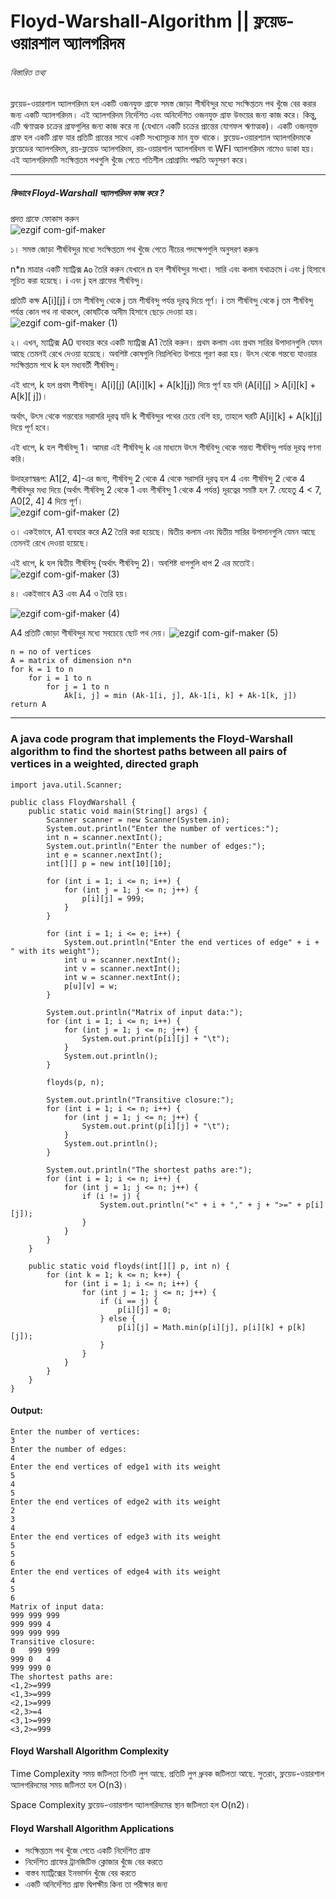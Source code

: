 # Floyd-Warshall-Algorithm || ফ্লয়েড-ওয়ারশাল অ্যালগরিদম
###### বিস্তারিত তথ্য

ফ্লয়েড-ওয়ারশাল অ্যালগরিদম হল একটি ওজনযুক্ত গ্রাফে সমস্ত জোড়া শীর্ষবিন্দুর মধ্যে সংক্ষিপ্ততম পথ খুঁজে বের করার জন্য একটি অ্যালগরিদম। 
এই অ্যালগরিদম নির্দেশিত এবং অনির্দেশিত ওজনযুক্ত গ্রাফ উভয়ের জন্য কাজ করে। কিন্তু, এটি ঋণাত্মক চক্রের গ্রাফগুলির জন্য কাজ করে না (যেখানে একটি চক্রের প্রান্তের যোগফল ঋণাত্মক)।
একটি ওজনযুক্ত গ্রাফ হল একটি গ্রাফ যার প্রতিটি প্রান্তের সাথে একটি সংখ্যাসূচক মান যুক্ত থাকে।
ফ্লয়েড-ওয়ারশ্যাল অ্যালগরিদমকে ফ্লয়েডের অ্যালগরিদম, রয়-ফ্লয়েড অ্যালগরিদম, রয়-ওয়ারশাল অ্যালগরিদম বা WFI অ্যালগরিদম নামেও ডাকা হয়।
এই অ্যালগরিদমটি সংক্ষিপ্ততম পথগুলি খুঁজে পেতে গতিশীল প্রোগ্রামিং পদ্ধতি অনুসরণ করে।
*** 
##### কিভাবে Floyd-Warshall অ্যালগরিদম কাজ করে ?
প্রদত্ত গ্রাফে ফোকাস করুন <br>
![ezgif com-gif-maker](https://user-images.githubusercontent.com/27882232/214534128-1f0e805c-e8c8-41aa-a17b-97329c9f21ef.jpg)

১। সমস্ত জোড়া শীর্ষবিন্দুর মধ্যে সংক্ষিপ্ততম পথ খুঁজে পেতে নীচের পদক্ষেপগুলি অনুসরণ করুন৷

n*n মাত্রার একটি ম্যাট্রিক্স ```Ao``` তৈরি করুন যেখানে n হল শীর্ষবিন্দুর সংখ্যা। সারি এবং কলাম যথাক্রমে i এবং j হিসাবে সূচিত করা হয়েছে। i এবং j হল গ্রাফের শীর্ষবিন্দু।

প্রতিটি কক্ষ A[i][j] i তম শীর্ষবিন্দু থেকে j তম শীর্ষবিন্দু পর্যন্ত দূরত্ব দিয়ে পূর্ণ। i তম শীর্ষবিন্দু থেকে j তম শীর্ষবিন্দু পর্যন্ত কোন পথ না থাকলে, কোষটিকে অসীম হিসাবে ছেড়ে দেওয়া হয়। <br>
![ezgif com-gif-maker (1)](https://user-images.githubusercontent.com/27882232/214535481-25b85228-b6b3-49b5-ae99-87911d22c282.jpg)

২। এখন, ম্যাট্রিক্স A0 ব্যবহার করে একটি ম্যাট্রিক্স A1 তৈরি করুন। প্রথম কলাম এবং প্রথম সারির উপাদানগুলি যেমন আছে তেমনই রেখে দেওয়া হয়েছে। অবশিষ্ট কোষগুলি নিম্নলিখিত উপায়ে পূরণ করা হয়।
উৎস থেকে গন্তব্যে যাওয়ার সংক্ষিপ্ততম পথে k হল মধ্যবর্তী শীর্ষবিন্দু। <br>

এই ধাপে, k হল প্রথম শীর্ষবিন্দু। A[i][j] (A[i][k] + A[k][j]) দিয়ে পূর্ণ হয় যদি (A[i][j] > A[i][k] + A[k][ j])। <br> 

অর্থাৎ, উৎস থেকে গন্তব্যের সরাসরি দূরত্ব যদি k শীর্ষবিন্দুর পথের চেয়ে বেশি হয়, তাহলে ঘরটি A[i][k] + A[k][j] দিয়ে পূর্ণ হবে। <br>

এই ধাপে, k হল শীর্ষবিন্দু 1। আমরা এই শীর্ষবিন্দু k এর মাধ্যমে উৎস শীর্ষবিন্দু থেকে গন্তব্য শীর্ষবিন্দু পর্যন্ত দূরত্ব গণনা করি। <br>

উদাহরণস্বরূপ: A1[2, 4]-এর জন্য, শীর্ষবিন্দু 2 থেকে 4 থেকে সরাসরি দূরত্ব হল 4 এবং শীর্ষবিন্দু 2 থেকে 4 শীর্ষবিন্দুর মধ্য দিয়ে (অর্থাৎ শীর্ষবিন্দু 2 থেকে 1 এবং শীর্ষবিন্দু 1 থেকে 4 পর্যন্ত) দূরত্বের সমষ্টি হল 7. যেহেতু 4 < 7, A0[2, 4] 4 দিয়ে পূর্ণ। <br>
![ezgif com-gif-maker (2)](https://user-images.githubusercontent.com/27882232/214536540-33b37d78-be0a-4d09-9cc9-c45143fdf4bd.jpg)

৩। একইভাবে, A1 ব্যবহার করে A2 তৈরি করা হয়েছে। দ্বিতীয় কলাম এবং দ্বিতীয় সারির উপাদানগুলি যেমন আছে তেমনই রেখে দেওয়া হয়েছে।

এই ধাপে, k হল দ্বিতীয় শীর্ষবিন্দু (অর্থাৎ শীর্ষবিন্দু 2)। অবশিষ্ট ধাপগুলি ধাপ 2 এর মতোই।
![ezgif com-gif-maker (3)](https://user-images.githubusercontent.com/27882232/214536897-d25cd250-a75a-4b0e-b936-59fd96bfca18.jpg)

৪। একইভাবে A3 এবং A4 ও তৈরি হয়।

![ezgif com-gif-maker (4)](https://user-images.githubusercontent.com/27882232/214537376-9602deb3-c8fe-4066-9803-6ede53561d68.jpg)

A4 প্রতিটি জোড়া শীর্ষবিন্দুর মধ্যে সবচেয়ে ছোট পথ দেয়।
![ezgif com-gif-maker (5)](https://user-images.githubusercontent.com/27882232/214537528-f5f572d6-7a55-4e6a-b879-11d55a321548.jpg)
```
n = no of vertices
A = matrix of dimension n*n
for k = 1 to n
    for i = 1 to n
        for j = 1 to n
            Ak[i, j] = min (Ak-1[i, j], Ak-1[i, k] + Ak-1[k, j])
return A
```
***
### A java code program that implements the Floyd-Warshall algorithm to find the shortest paths between all pairs of vertices in a weighted, directed graph

```
import java.util.Scanner;

public class FloydWarshall {
    public static void main(String[] args) {
        Scanner scanner = new Scanner(System.in);
        System.out.println("Enter the number of vertices:");
        int n = scanner.nextInt();
        System.out.println("Enter the number of edges:");
        int e = scanner.nextInt();
        int[][] p = new int[10][10];

        for (int i = 1; i <= n; i++) {
            for (int j = 1; j <= n; j++) {
                p[i][j] = 999;
            }
        }

        for (int i = 1; i <= e; i++) {
            System.out.println("Enter the end vertices of edge" + i + " with its weight");
            int u = scanner.nextInt();
            int v = scanner.nextInt();
            int w = scanner.nextInt();
            p[u][v] = w;
        }

        System.out.println("Matrix of input data:");
        for (int i = 1; i <= n; i++) {
            for (int j = 1; j <= n; j++) {
                System.out.print(p[i][j] + "\t");
            }
            System.out.println();
        }

        floyds(p, n);

        System.out.println("Transitive closure:");
        for (int i = 1; i <= n; i++) {
            for (int j = 1; j <= n; j++) {
                System.out.print(p[i][j] + "\t");
            }
            System.out.println();
        }

        System.out.println("The shortest paths are:");
        for (int i = 1; i <= n; i++) {
            for (int j = 1; j <= n; j++) {
                if (i != j) {
                    System.out.println("<" + i + "," + j + ">=" + p[i][j]);
                }
            }
        }
    }

    public static void floyds(int[][] p, int n) {
        for (int k = 1; k <= n; k++) {
            for (int i = 1; i <= n; i++) {
                for (int j = 1; j <= n; j++) {
                    if (i == j) {
                        p[i][j] = 0;
                    } else {
                        p[i][j] = Math.min(p[i][j], p[i][k] + p[k][j]);
                    }
                }
            }
        }
    }
}

```

#### Output: 
```
Enter the number of vertices:
3
Enter the number of edges:
4
Enter the end vertices of edge1 with its weight
5
4
5
Enter the end vertices of edge2 with its weight
2
3
4
Enter the end vertices of edge3 with its weight
5
5
6
Enter the end vertices of edge4 with its weight
4
5
6
Matrix of input data:
999	999	999	
999	999	4	
999	999	999	
Transitive closure:
0	999	999	
999	0	4	
999	999	0	
The shortest paths are:
<1,2>=999
<1,3>=999
<2,1>=999
<2,3>=4
<3,1>=999
<3,2>=999

```

#### Floyd Warshall Algorithm Complexity
Time Complexity
সময় জটিলতা তিনটি লুপ আছে. প্রতিটি লুপ ধ্রুবক জটিলতা আছে. সুতরাং, ফ্লয়েড-ওয়ারশাল অ্যালগরিদমের সময় জটিলতা হল O(n3)।

Space Complexity
ফ্লয়েড-ওয়ারশাল অ্যালগরিদমের স্থান জটিলতা হল O(n2)।

#### Floyd Warshall Algorithm Applications
* সংক্ষিপ্ততম পথ খুঁজে পেতে একটি নির্দেশিত গ্রাফ
* নির্দেশিত গ্রাফের ট্রানজিটিভ ক্লোজার খুঁজে বের করতে
* বাস্তব ম্যাট্রিক্সের ইনভার্সন খুঁজে বের করতে
* একটি অনির্দেশিত গ্রাফ দ্বিপক্ষীয় কিনা তা পরীক্ষার জন্য
